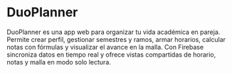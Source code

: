 # DuoPlanner
DuoPlanner es una app web para organizar tu vida académica en pareja. Permite crear perfil, gestionar semestres y ramos, armar horarios, calcular notas con fórmulas y visualizar el avance en la malla. Con Firebase sincroniza datos en tiempo real y ofrece vistas compartidas de horario, notas y malla en modo solo lectura.
